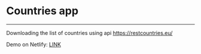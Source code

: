 # Countries app

---

Downloading the list of countries using api https://restcountries.eu/

Demo on Netlify: [LINK](https://piotr-rynio-countries-app.netlify.app)
